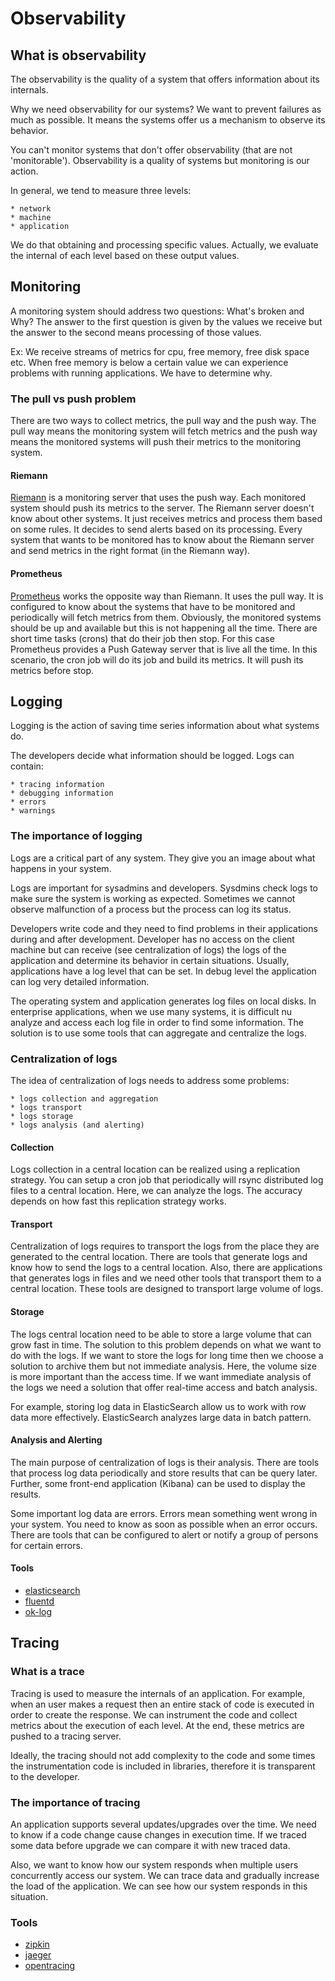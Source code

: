 # Observability

## What is observability

The observability is the quality of a system that offers information about its internals.

Why we need observability for our systems? We want to prevent failures as much as possible. 
It means the systems offer us a mechanism to observe its behavior. 

You can't monitor systems that don't offer observability (that are not 'monitorable'). Observability is a quality of systems but monitoring is our action. 

In general, we tend to measure three levels:

	* network
	* machine
	* application

We do that obtaining and processing specific values. Actually, we evaluate the internal of each level based on these output	values.

	
## Monitoring

A monitoring system should address two questions: What's broken and Why?
The answer to the first question is given by the values we receive but the answer to the second means processing of those values.

Ex: We receive streams of metrics for cpu, free memory, free disk space etc. When free memory is below a certain value we can experience problems with running applications. We have to determine why. 


### The pull vs push problem

There are two ways to collect metrics, the pull way and the push way.
The pull way means the monitoring system will fetch metrics and the push way means the monitored systems will push their metrics to the monitoring system.


#### Riemann

[Riemann](http://riemann.io/concepts.html) is a monitoring server that uses the push way. Each monitored system should push its metrics to the server. 
The Riemann server doesn't know about other systems. It just receives metrics and process them based on some rules. It decides to send alerts based on its processing.
Every system that wants to be monitored has to know about the Riemann server and send metrics in the right format (in the Riemann way).

#### Prometheus

[Prometheus](https://prometheus.io/docs/introduction/overview/) works the opposite way than Riemann. It uses the pull way. It is configured to know about the systems that have to be monitored and periodically will fetch metrics from them.
Obviously, the monitored systems should be up and available but this is not happening all the time. There are short time tasks (crons) that do their job then stop. 
For this case Prometheus provides a Push Gateway server that is live all the time. In this scenario, the cron job will do its job and build its metrics. It will push its metrics before stop.

## Logging

Logging is the action of saving time series information about what systems do.

The developers decide what information should be logged.
Logs can contain:

	* tracing information
	* debugging information
	* errors
	* warnings	

### The importance of logging

Logs are a critical part of any system. They give you an image about what happens in your system. 

Logs are important for sysadmins and developers. 
Sysdmins check logs to make sure the system is working as expected. Sometimes we cannot observe malfunction of a process but the process can log its status.

Developers write code and they need to find problems in their applications during and after development. Developer has no access on the client machine but can receive (see centralization of logs) the logs of the application and determine its behavior in certain situations.
Usually, applications have a log level that can be set. In debug level the application can log very detailed information. 

The operating system and application generates log files on local disks. In enterprise applications, when we use many systems, it is difficult nu analyze and access each log file in order to find some information. 
The solution is to use some tools that can aggregate and centralize the logs.


### Centralization of logs

The idea of centralization of logs needs to address some problems:

	* logs collection and aggregation
	* logs transport
	* logs storage
	* logs analysis (and alerting)

#### Collection	

Logs collection in a central location can be realized using a replication strategy. You can setup a cron job that periodically will rsync distributed log files to a central location. 
Here, we can analyze the logs. The accuracy depends on how fast this replication strategy works.


#### Transport 

Centralization of logs requires to transport the logs from the place they are generated to the central location. There are tools that generate logs and know how to send the logs to a central location.
Also, there are applications that generates logs in files and we need other tools that transport them to a central location. These tools are designed to transport large volume of logs.


#### Storage
	
The logs central location need to be able to store a large volume that can grow fast in time. The solution to this problem depends on what we want to do with the logs. 
If we want to store the logs for long time then we choose a solution to archive them but not immediate analysis. Here, the volume size is more important than the access time.
If we want immediate analysis of the logs we need a solution that offer real-time access and batch analysis. 	

For example, storing log data in ElasticSearch allow us to work with row data more effectively. ElasticSearch analyzes large data in batch pattern.
	
#### Analysis and Alerting

The main purpose of centralization of logs is their analysis. There are tools that process log data periodically and store results that can be query later.
Further, some front-end application (Kibana) can be used to display the results.

Some important log data are errors. Errors mean something went wrong in your system. You need to know as soon as possible when an error occurs.
There are tools that can be configured to alert or notify a group of persons for certain errors.

#### Tools

*  [elasticsearch](https://www.elastic.co/)
*  [fluentd](https://www.fluentd.org/)
*  [ok-log](https://github.com/oklog/oklog)

## Tracing

### What is a trace

Tracing is used to measure the internals of an application. For example, when an user makes a request then an entire stack of code is executed in order to create the response.
We can instrument the code and collect metrics about the execution of each level. At the end, these metrics are pushed to a tracing server.

Ideally, the tracing should not add complexity to the code and some times the instrumentation code is included in libraries, therefore it is transparent to the developer.

### The importance of tracing

An application supports several updates/upgrades over the time. We need to know if a code change cause changes in execution time. If we traced some data before upgrade we can compare it with new traced data.

Also, we want to know how our system responds when multiple users concurrently access our system. We can trace data and gradually increase the load of the application. We can see how our system responds in this situation. 

### Tools

* [zipkin](https://zipkin.io/)
* [jaeger](https://jaeger.readthedocs.io/en/latest/)
* [opentracing](http://opentracing.io/) 


